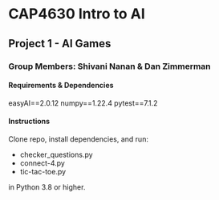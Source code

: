 # CAP4630 Intro to AI
## Project 1 - AI Games
### Group Members: Shivani Nanan & Dan Zimmerman 


#### Requirements & Dependencies
easyAI==2.0.12
numpy==1.22.4
pytest==7.1.2


#### Instructions
Clone repo, install dependencies, and run:

- checker_questions.py
- connect-4.py
- tic-tac-toe.py 


in Python 3.8 or higher.